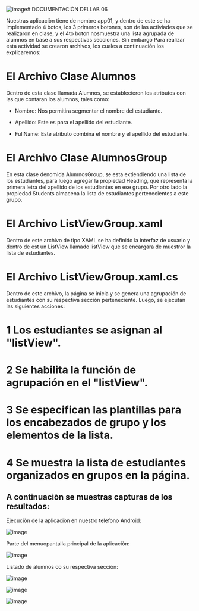 ![image](https://github.com/DeysiLloja123/lab06_MultiplataformaC24B/assets/129902954/53d43607-d01b-4008-b9f8-268f8ce28eb6)# DOCUMENTACIÒN DELLAB 06

Nuestras aplicaciòn tiene de nombre app01, y dentro de este se ha implementado 4 botos, los 3 primeros botones, son de las activiades que se realizaron en clase, y el 4to boton nosmuestra una lista agrupada de alumnos en base a sus respectivas secciones.
Sin embargo Para realizar esta actividad se crearon  archivos, los cuales a continuaciòn los explicaremos: 

# El  Archivo Clase Alumnos

Dentro de esta clase llamada Alumnos, se establecieron los atributos con las que contaran los alumnos, tales como:

* Nombre: Nos permitira segmentar el nombre del estudiante.
  
* Apellido: Este es para el apellido del estudiante.
  
 * FullName: Este atributo combina el nombre y el apellido del estudiante.

# El Archivo Clase AlumnosGroup

En esta clase denomida AlumnosGroup, se esta extiendiendo una lista de los estudiantes, para luego  agregar la propiedad Heading, que representa la primera letra del apellido de los estudiantes en ese grupo. Por otro lado la propiedad Students almacena la lista de estudiantes pertenecientes a este grupo.

# El Archivo ListViewGroup.xaml

Dentro de este archivo de tipo XAML se ha definido la interfaz de usuario y dentro de est un ListView llamado listView que se encargara de muestror la lista de estudiantes.

# El Archivo ListViewGroup.xaml.cs

Dentro de este archivo, la página se inicia y se genera una agrupación de estudiantes con su respectiva secciòn perteneciente. Luego, se ejecutan las siguientes acciones:

# 1 Los estudiantes se asignan al "listView".
#  2 Se habilita la función de agrupación en el "listView".
#  3 Se especifican las plantillas para los encabezados de grupo y los elementos de la lista.
# 4 Se muestra la lista de estudiantes organizados en grupos en la página.

## A continuaciòn se muestras capturas de los resultados:

Ejecuciòn de la aplicaciòn en nuestro telefono Android:

![image](https://github.com/DeysiLloja123/lab06_MultiplataformaC24B/assets/129902954/a1dfb2e4-11ef-4864-b368-db44b45f9b1e)

Parte del menuopantalla principal de la aplicaciòn:

![image](https://github.com/DeysiLloja123/lab06_MultiplataformaC24B/assets/129902954/6c99e2aa-78d6-489d-bafa-351822cf4930)

Listado de alumnos co su respectiva secciòn:

![image](https://github.com/DeysiLloja123/lab06_MultiplataformaC24B/assets/129902954/d9223838-5d8a-49c3-8481-f36f734703f6)

![image](https://github.com/DeysiLloja123/lab06_MultiplataformaC24B/assets/129902954/eb7ef148-3e89-42a8-ad4a-39f841776d80)

![image](https://github.com/DeysiLloja123/lab06_MultiplataformaC24B/assets/129902954/b579c302-ba02-4906-a0e9-b926868e2467)


